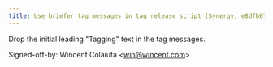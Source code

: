 ```yaml
---
title: Use briefer tag messages in tag release script (Synergy, e8dfb07)
---
```


Drop the initial leading "Tagging" text in the tag messages.

Signed-off-by: Wincent Colaiuta &lt;win@wincent.com&gt;
